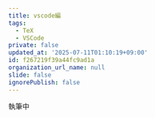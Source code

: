 ```yaml
---
title: vscode編
tags:
  - TeX
  - VSCode
private: false
updated_at: '2025-07-11T01:10:19+09:00'
id: f267219f39a44fc9ad1a
organization_url_name: null
slide: false
ignorePublish: false
---
```

執筆中
